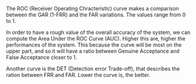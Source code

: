 The ROC (Receiver Operating Chracteristic) curve makes a comparison between the GAR (1-FRR) and the FAR variations. The values range from 0 to 1.

In order to have a rough value of the overall accuracy of the system, we can compute the Area Under the ROC Curve (AUC). Higher this are, higher the performances of the system. This because the curve will be most on the upper part, and so it will have a ratio between Genuine Acceptance and False Acceptance closer to 1.

Another curve is the DET (Detection error Trade-off), that describes the ration between FRR and FAR. Lower the curve is, the better.